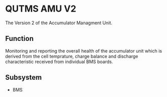 # QUTMS AMU V2
The Version 2 of the Accumulator Managment Unit. 

## Function
Monitoring and reporting the overall health of the accumulator unit which is derived from the cell temprature, charge balance and discharge characteristic received from individual BMS boards.

## Subsystem
* BMS
